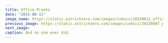 ```yaml
---
title: Office Pranks
date: "2015-08-11"
image_name: https://static.ostrichzero.com/images/comics/20150811_officepranks.png
previous_image: https://static.ostrichzero.com/images/comics/20150807_party.png
next_image:
caption: And no one ever did.
---
```

